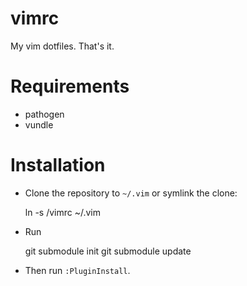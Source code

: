 vimrc
=====

My vim dotfiles. That's it.

Requirements
============

* pathogen
* vundle

Installation
============

* Clone the repository to `~/.vim` or symlink the clone:

    ln -s <path>/vimrc ~/.vim

* Run

    git submodule init
    git submodule update

* Then run `:PluginInstall`.
